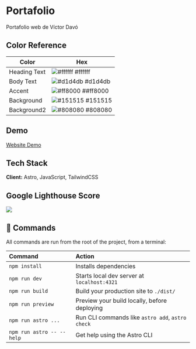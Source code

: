 # Portafolio

Portafolio web de Víctor Davó

## Color Reference

| Color             | Hex                                                                |
| ----------------- | ------------------------------------------------------------------ |
| Heading Text | ![#ffffff](https://via.placeholder.com/10/ffffff?text=+) #ffffff |
| Body Text | ![#d1d4db](https://via.placeholder.com/10/d1d4db?text=+) #d1d4db |
| Accent | ![#ff8000](https://via.placeholder.com/10/ff8000?text=+) ##ff8000 |
| Background | ![#151515](https://via.placeholder.com/10/151515?text=+) #151515 |
| Background2 | ![#808080](https://via.placeholder.com/10/808080?text=+) #808080 |


## Demo

[Website Demo](https://victor-davo.vercel.app)


## Tech Stack

**Client:** Astro, JavaScript, TailwindCSS


## Google Lighthouse Score
 ![](https://public-files.gumroad.com/7a45rw6odvtmdmqhtmt3vz48v9uo)


## 🧞 Commands

All commands are run from the root of the project, from a terminal:

| Command                   | Action                                           |
| :------------------------ | :----------------------------------------------- |
| `npm install`             | Installs dependencies                            |
| `npm run dev`             | Starts local dev server at `localhost:4321`      |
| `npm run build`           | Build your production site to `./dist/`          |
| `npm run preview`         | Preview your build locally, before deploying     |
| `npm run astro ...`       | Run CLI commands like `astro add`, `astro check` |
| `npm run astro -- --help` | Get help using the Astro CLI                     |
